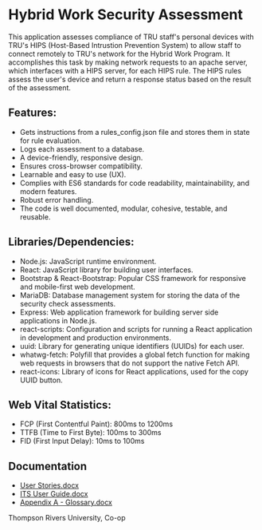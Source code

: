 # Hybrid Work Security Assessment

This application assesses compliance of TRU staff's personal devices with TRU's HIPS (Host-Based Intrustion Prevention System) to allow staff to connect remotely 
to TRU's network for the Hybrid Work Program. It accomplishes this task by making network requests to an apache server, which interfaces
with a HIPS server, for each HIPS rule.
The HIPS rules assess the user's device and return a response status based on the result of the assessment. 
 

## Features:
- Gets instructions from a rules_config.json file and stores them in state for rule evaluation.
- Logs each assessment to a database.
- A device-friendly, responsive design.
- Ensures cross-browser compatibility.
- Learnable and easy to use (UX).
- Complies with ES6 standards for code readability, maintainability, and modern features.
- Robust error handling.
- The code is well documented, modular, cohesive, testable, and reusable. 

## Libraries/Dependencies:
- Node.js: JavaScript runtime environment.
- React: JavaScript library for building user interfaces.
- Bootstrap & React-Bootstrap: Popular CSS framework for responsive and mobile-first web development.
- MariaDB: Database management system for storing the data of the security check assessments.
- Express: Web application framework for building server side applications in Node.js.
- react-scripts: Configuration and scripts for running a React application in development and production environments.
- uuid: Library for generating unique identifiers (UUIDs) for each user.
- whatwg-fetch: Polyfill that provides a global fetch function for making web requests in browsers that do not support the native Fetch API.
- react-icons: Library of icons for React applications, used for the copy UUID button.
 
## Web Vital Statistics:
- FCP (First Contentful Paint): 800ms to 1200ms
- TTFB (Time to First Byte): 100ms to 300ms
- FID (First Input Delay): 10ms to 100ms

## Documentation
- [User Stories.docx](https://github.com/TrevorDrayton03/hybrid-work-security-assessment/files/12443731/User.Stories.docx)
- [ITS User Guide.docx](https://github.com/TrevorDrayton03/hybrid-work-security-assessment/files/12443732/ITS.User.Guide.docx)
- [Appendix A - Glossary.docx](https://github.com/TrevorDrayton03/hybrid-work-security-assessment/files/12443733/Appendix.A.-.Glossary.docx)


Thompson Rivers University, Co-op
